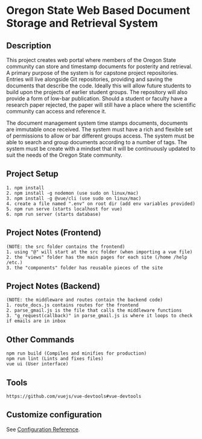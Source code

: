 # Oregon State Web Based Document Storage and Retrieval System

## Description
This project creates web portal where members of the Oregon State community can store and timestamp documents for posterity and retrieval. A primary purpose of the system is for capstone project repositories. Entries will live alongside Git repositories, providing and saving the documents that describe the code. Ideally this will allow future students to build upon the projects of earlier student groups. The repository will also provide a form of low-bar publication. Should a student or faculty have a research paper rejected, the paper will still have a place where the scientific community can access and reference it.

The document management system time stamps documents, documents are immutable once received. The system must have a rich and flexible set of permissions to allow or bar different groups access. The system must be able to search and group documents according to a number of tags. The system must be create with a mindset that it will be continuously updated to suit the needs of the Oregon State community.

## Project Setup
```
1. npm install
2. npm install -g nodemon (use sudo on linux/mac)
3. npm install -g @vue/cli (use sudo on linux/mac)
4. create a file named ".env" on root dir (add env variables provided)
5. npm run serve (starts localhost for vue)
6. npm run server (starts database)
```

## Project Notes (Frontend)
```
(NOTE: the src folder contains the frontend)
1. using "@" will start at the src folder (when importing a vue file)
2. the "views" folder has the main pages for each site (/home /help /etc.)
3. the "components" folder has reusable pieces of the site
```

## Project Notes (Backend)
```
(NOTE: the middleware and routes contain the backend code)
1. route_docs.js contains routes for the frontend
2. parse_gmail.js is the file that calls the middleware functions
3. "g_request(callback)" in parse_gmail.js is where it loops to check if emails are in inbox
```


## Other Commands
```
npm run build (Compiles and minifies for production)
npm run lint (Lints and fixes files)
vue ui (User interface)
```

## Tools
```
https://github.com/vuejs/vue-devtools#vue-devtools
```

## Customize configuration
See [Configuration Reference](https://cli.vuejs.org/config/).

